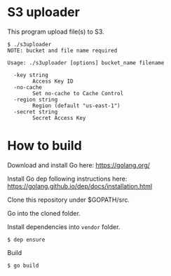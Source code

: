# S3 uploader

This program upload file(s) to S3.

```
$ ./s3uploader
NOTE: bucket and file name required

Usage: ./s3uploader [options] bucket_name filename

  -key string
    	Access Key ID
  -no-cache
    	Set no-cache to Cache Control
  -region string
    	Region (default "us-east-1")
  -secret string
    	Secret Access Key
```

# How to build

Download and install Go here: https://golang.org/

Install Go dep following instructions here: https://golang.github.io/dep/docs/installation.html

Clone this repository under $GOPATH/src.

Go into the cloned folder.

Install dependencies into `vendor` folder.

`$ dep ensure`

Build

`$ go build`


